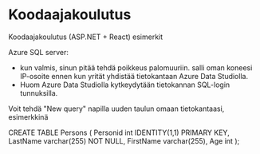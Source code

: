 # Koodaajakoulutus
Koodaajakoulutus (ASP.NET + React) esimerkit 


Azure SQL server:
- kun valmis, sinun pitää tehdä poikkeus palomuuriin. salli oman koneesi IP-osoite ennen kun yrität yhdistää tietokantaan Azure Data Studiolla.
- Huom Azure Data Studiolla kytkeydytään tietokannan SQL-login tunnuksilla.



Voit tehdä "New query" napilla uuden taulun omaan tietokantaasi, esimerkkinä

CREATE TABLE Persons (
    Personid int IDENTITY(1,1) PRIMARY KEY,
    LastName varchar(255) NOT NULL,
    FirstName varchar(255),
    Age int
);